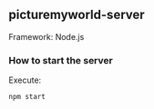 ## picturemyworld-server

Framework: Node.js

### How to start the server

Execute:

```
npm start
```
